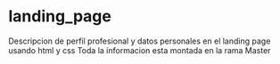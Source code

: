 # landing_page

Descripcion de perfil profesional y datos personales en el landing page usando html y css
Toda la informacion esta montada en la rama Master
